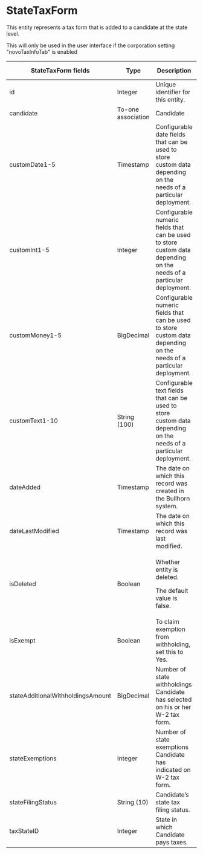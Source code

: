 # StateTaxForm

This entity represents a tax form that is added to a candidate at the state level.

This will only be used in the user interface if the corporation setting "novoTaxInfoTab" is enabled



<table>
    <colgroup>
        <col width="20%" />
        <col width="20%" />
        <col width="20%" />
        <col width="20%" />
        <col width="20%" />
    </colgroup>
    <thead>
        <tr class="header">
            <th>StateTaxForm fields</th>
            <th>Type</th>
            <th>Description</th>
            <th>Not null</th>
            <th>Read-only</th>
        </tr>
    </thead>
    <tbody>
        <tr class="even">
            <td>id</td>
            <td>Integer</td>
            <td>Unique identifier for this entity.</td>
            <td>X</td>
            <td>X</td>
        </tr>
        <tr class="odd">
            <td>candidate</td>
            <td>To-one association</td>
            <td>Candidate</td>
            <td>X</td>
            <td></td>
        </tr>
        <tr class="even">
            <td>customDate1-5</td>
            <td>Timestamp</td>
            <td>Configurable date fields that can be used to store custom data depending on the needs of a particular deployment.</td>
            <td></td>
            <td>X</td>
        </tr>
        <tr class="odd">
            <td>customInt1-5</td>
            <td>Integer</td>
            <td>Configurable numeric fields that can be used to store custom data depending on the needs of a particular deployment.</td>
            <td></td>
            <td>X</td>
        </tr>
        <tr class="even">
            <td>customMoney1-5</td>
            <td>BigDecimal</td>
            <td>Configurable numeric fields that can be used to store custom data depending on the needs of a particular deployment.</td>
            <td></td>
            <td>X</td>
        </tr>
        <tr class="odd">
            <td>customText1-10</td>
            <td>String (100)</td>
            <td>Configurable text fields that can be used to store custom data depending on the needs of a particular deployment.</td>
            <td></td>
            <td></td>
        </tr>
        <tr class="even">
            <td>dateAdded</td>
            <td>Timestamp</td>
            <td>The date on which this record was created in the Bullhorn system.</td>
            <td>X</td>
            <td>X</td>
        </tr>
        <tr class="odd">
            <td>dateLastModified</td>
            <td>Timestamp</td>
            <td>The date on which this record was last modified.</td>
            <td></td>
            <td></td>
        </tr>
        <tr class="even">
            <td>isDeleted</td>
            <td>Boolean</td>
            <td><p><span>Whether entity is deleted.</span></p>
<p><span> <span>The default value is false.</span> </span></p></td>
            <td>X</td>
            <td></td>
        </tr>
        <tr class="odd">
            <td>isExempt</td>
            <td>Boolean</td>
            <td>To claim exemption from withholding, set this to Yes.</td>
            <td></td>
            <td></td>
        </tr>
        <tr class="even">
            <td>stateAdditionalWithholdingsAmount</td>
            <td>BigDecimal</td>
            <td>Number of state withholdings Candidate has selected on his or her W-2 tax form.</td>
            <td></td>
            <td></td>
        </tr>
        <tr class="odd">
            <td>stateExemptions</td>
            <td>Integer</td>
            <td>Number of state exemptions Candidate has indicated on W-2 tax form.</td>
            <td></td>
            <td></td>
        </tr>
        <tr class="even">
            <td>stateFilingStatus</td>
            <td>String (10)</td>
            <td>Candidate’s state tax filing status.</td>
            <td></td>
            <td></td>
        </tr>
        <tr class="odd">
            <td>taxStateID</td>
            <td>Integer</td>
            <td>State in which Candidate pays taxes.</td>
            <td></td>
            <td></td>
        </tr>
    </tbody>
</table>


